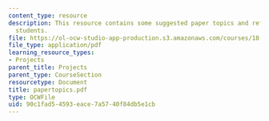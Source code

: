 ```yaml
---
content_type: resource
description: This resource contains some suggested paper topics and references for
  students.
file: https://ol-ocw-studio-app-production.s3.amazonaws.com/courses/18-704-seminar-in-algebra-and-number-theory-rational-points-on-elliptic-curves-fall-2004/90c1fad54593eace7a5740f84db5e1cb_papertopics.pdf
file_type: application/pdf
learning_resource_types:
- Projects
parent_title: Projects
parent_type: CourseSection
resourcetype: Document
title: papertopics.pdf
type: OCWFile
uid: 90c1fad5-4593-eace-7a57-40f84db5e1cb
---
```


